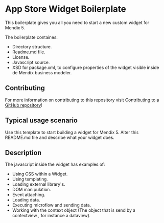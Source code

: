# App Store Widget Boilerplate

This boilerplate gives you all you need to start a new custom widget for Mendix 5.

The boilerplate containes:

- Directory structure.
- Readme.md file.
- License.
- Javascript source.
- XSD for package.xml, to configure properties of the widget visible inside de Mendix business modeler.

## Contributing

For more information on contributing to this repository visit [Contributing to a GitHub repository](https://world.mendix.com/display/howto50/Contributing+to+a+GitHub+repository)!

## Typical usage scenario

Use this template to start building a widget for Mendix 5.
Alter this README.md file and describe what your widget does.
 
## Description

The javascript inside the widget has examples of:

- Using CSS within a Widget.
- Using templating.
- Loading external library's.
- DOM manipulation.
- Event attaching.
- Loading data.
- Executing microflow and sending data.
- Working with the context object (The object that is send by a contextview , for instance a dataview).
